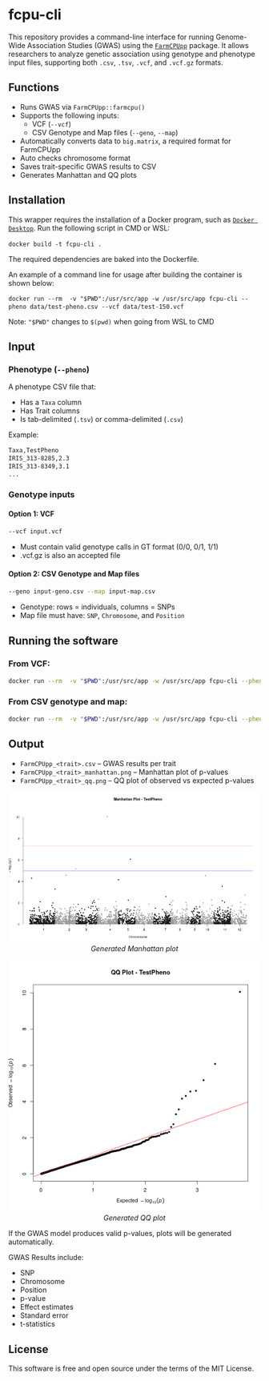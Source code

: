 
# fcpu-cli

This repository provides a command-line interface for running Genome-Wide Association Studies (GWAS) using the [`FarmCPUpp`](https://github.com/amkusmec/FarmCPUpp) package. It allows researchers to analyze genetic association using genotype and phenotype input files, supporting both `.csv`, `.tsv`, `.vcf`, and `.vcf.gz` formats.

## Functions
- Runs GWAS via `FarmCPUpp::farmcpu()`
- Supports the following inputs:
    - VCF (`--vcf`)
    - CSV Genotype and Map files (`--geno`, `--map`)
- Automatically converts data to `big.matrix`, a required format for FarmCPUpp
- Auto checks chromosome format
- Saves trait-specific GWAS results to CSV
- Generates Manhattan and QQ plots

## Installation

This wrapper requires the installation of a Docker program, such as [`Docker Desktop`](https://www.docker.com/products/docker-desktop/). Run the following script in CMD or WSL:

```docker build -t fcpu-cli .```

The required dependencies are baked into the Dockerfile.

An example of a command line for usage after building the container is shown below:

```CLI
docker run --rm  -v "$PWD":/usr/src/app -w /usr/src/app fcpu-cli --pheno data/test-pheno.csv --vcf data/test-150.vcf
```

Note: ```"$PWD"``` changes to ```$(pwd)``` when going from WSL to CMD


## Input

### Phenotype (`--pheno`)
A phenotype CSV file that:
- Has a `Taxa` column
- Has Trait columns
- Is tab-delimited (`.tsv`) or comma-delimited (`.csv`)

Example:
```csv
Taxa,TestPheno
IRIS_313-8285,2.3
IRIS_313-8349,3.1
...
```

### Genotype inputs

#### Option 1: VCF

```bash
--vcf input.vcf
```

- Must contain valid genotype calls in GT format (0/0, 0/1, 1/1)
- .vcf.gz is also an accepted file

#### Option 2: CSV Genotype and Map files

```bash
--geno input-geno.csv --map input-map.csv
```

- Genotype: rows = individuals, columns = SNPs
- Map file must have: `SNP`, `Chromosome`, and `Position`


## Running the software

### From VCF:
```bash
docker run --rm  -v "$PWD":/usr/src/app -w /usr/src/app fcpu-cli --pheno data/test-pheno.csv --vcf data/test-150.vcf
```

### From CSV genotype and map:
```bash
docker run --rm  -v "$PWD":/usr/src/app -w /usr/src/app fcpu-cli --pheno data/test-pheno.csv --geno test-gd.csv --map test-gm.csv
```

## Output

- `FarmCPUpp_<trait>.csv` – GWAS results per trait
- `FarmCPUpp_<trait>_manhattan.png` – Manhattan plot of p-values
- `FarmCPUpp_<trait>_qq.png` – QQ plot of observed vs expected p-values
<p align="center">
  <img src="https://github.com/actuallyjustran/fcpu-cli/blob/cd41c80f3e5cb6238d22c67c5c2e910b5c0b8831/results/FarmCPUpp_TestPheno_manhattan.png?raw=true" alt="Manhattan plot" width="600"/>
  <br>
  <em>Generated Manhattan plot</em>
</p>

<p align="center">
  <img src="https://github.com/actuallyjustran/fcpu-cli/blob/cd41c80f3e5cb6238d22c67c5c2e910b5c0b8831/results/FarmCPUpp_TestPheno_qq.png?raw=true" alt="QQ plot" width="600"/>
  <br>
  <em>Generated QQ plot</em>
</p>


If the GWAS model produces valid p-values, plots will be generated automatically.

GWAS Results include:
- SNP
- Chromosome
- Position
- p-value
- Effect estimates
- Standard error
- t-statistics


## License
This software is free and open source under the terms of the MIT License.
